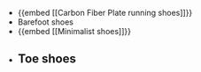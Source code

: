 - {{embed [[Carbon Fiber Plate running shoes]]}}
- Barefoot shoes
- {{embed [[Minimalist shoes]]}}
- Toe shoes
	-